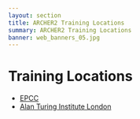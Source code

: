 ```yaml
---
layout: section
title: ARCHER2 Training Locations
summary: ARCHER2 Training Locations
banner: web_banners_05.jpg
---
```


# Training Locations

* [EPCC](epcc.html)
* [Alan Turing Institute London](ati.html)